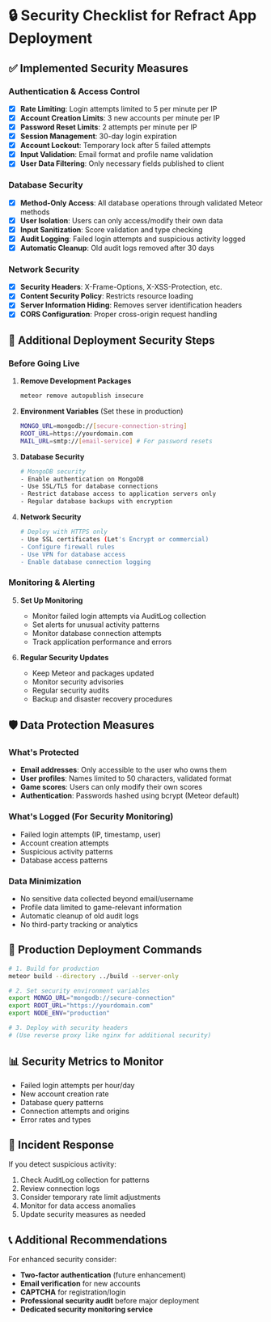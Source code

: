 # 🔒 Security Checklist for Refract App Deployment

## ✅ Implemented Security Measures

### Authentication & Access Control
- [x] **Rate Limiting**: Login attempts limited to 5 per minute per IP
- [x] **Account Creation Limits**: 3 new accounts per minute per IP  
- [x] **Password Reset Limits**: 2 attempts per minute per IP
- [x] **Session Management**: 30-day login expiration
- [x] **Account Lockout**: Temporary lock after 5 failed attempts
- [x] **Input Validation**: Email format and profile name validation
- [x] **User Data Filtering**: Only necessary fields published to client

### Database Security
- [x] **Method-Only Access**: All database operations through validated Meteor methods
- [x] **User Isolation**: Users can only access/modify their own data
- [x] **Input Sanitization**: Score validation and type checking
- [x] **Audit Logging**: Failed login attempts and suspicious activity logged
- [x] **Automatic Cleanup**: Old audit logs removed after 30 days

### Network Security
- [x] **Security Headers**: X-Frame-Options, X-XSS-Protection, etc.
- [x] **Content Security Policy**: Restricts resource loading
- [x] **Server Information Hiding**: Removes server identification headers
- [x] **CORS Configuration**: Proper cross-origin request handling

## 🚨 Additional Deployment Security Steps

### Before Going Live

1. **Remove Development Packages**
   ```bash
   meteor remove autopublish insecure
   ```

2. **Environment Variables** (Set these in production)
   ```bash
   MONGO_URL=mongodb://[secure-connection-string]
   ROOT_URL=https://yourdomain.com
   MAIL_URL=smtp://[email-service] # For password resets
   ```

3. **Database Security**
   ```bash
   # MongoDB security
   - Enable authentication on MongoDB
   - Use SSL/TLS for database connections
   - Restrict database access to application servers only
   - Regular database backups with encryption
   ```

4. **Network Security**
   ```bash
   # Deploy with HTTPS only
   - Use SSL certificates (Let's Encrypt or commercial)
   - Configure firewall rules
   - Use VPN for database access
   - Enable database connection logging
   ```

### Monitoring & Alerting

5. **Set Up Monitoring**
   - Monitor failed login attempts via AuditLog collection
   - Set alerts for unusual activity patterns
   - Monitor database connection attempts
   - Track application performance and errors

6. **Regular Security Updates**
   - Keep Meteor and packages updated
   - Monitor security advisories
   - Regular security audits
   - Backup and disaster recovery procedures

## 🛡️ Data Protection Measures

### What's Protected
- **Email addresses**: Only accessible to the user who owns them
- **User profiles**: Names limited to 50 characters, validated format
- **Game scores**: Users can only modify their own scores
- **Authentication**: Passwords hashed using bcrypt (Meteor default)

### What's Logged (For Security Monitoring)
- Failed login attempts (IP, timestamp, user)
- Account creation attempts
- Suspicious activity patterns
- Database access patterns

### Data Minimization
- No sensitive data collected beyond email/username
- Profile data limited to game-relevant information
- Automatic cleanup of old audit logs
- No third-party tracking or analytics

## 🔧 Production Deployment Commands

```bash
# 1. Build for production
meteor build --directory ../build --server-only

# 2. Set security environment variables
export MONGO_URL="mongodb://secure-connection"
export ROOT_URL="https://yourdomain.com"
export NODE_ENV="production"

# 3. Deploy with security headers
# (Use reverse proxy like nginx for additional security)
```

## 📊 Security Metrics to Monitor

- Failed login attempts per hour/day
- New account creation rate
- Database query patterns
- Connection attempts and origins
- Error rates and types

## 🚨 Incident Response

If you detect suspicious activity:
1. Check AuditLog collection for patterns
2. Review connection logs
3. Consider temporary rate limit adjustments
4. Monitor for data access anomalies
5. Update security measures as needed

## 📞 Additional Recommendations

For enhanced security consider:
- **Two-factor authentication** (future enhancement)
- **Email verification** for new accounts
- **CAPTCHA** for registration/login
- **Professional security audit** before major deployment
- **Dedicated security monitoring service**